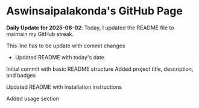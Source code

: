 # Aswinsaipalakonda's GitHub Page

**Daily Update for 2025-08-02**: Today, I updated the README file to maintain my GitHub streak.

This line has to be update with commit changes
 - Updated README with today's date

Initial commit with basic README structure
Added project title, description, and badges

Updated README with installation instructions

Added usage section 

